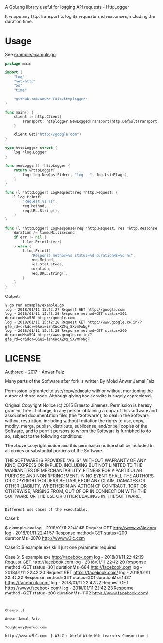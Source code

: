 A GoLang library useful for logging API requests - HttpLogger

It wraps any http.Transport to log its requests and responses,
including the duration time.

# Usage

See [example/example.go](example/example.go)

```go
package main

import (
	"log"
	"net/http"
	"os"
	"time"

	"github.com/Anwar-Faiz/httplogger"
)

func main() {
	client := http.Client{
		Transport: httplogger.NewLoggedTransport(http.DefaultTransport, newLogger()),
	}

	client.Get("http://google.com")
}

type httpLogger struct {
	log *log.Logger
}

func newLogger() *httpLogger {
	return &httpLogger{
		log: log.New(os.Stderr, "log - ", log.LstdFlags),
	}
}

func (l *httpLogger) LogRequest(req *http.Request) {
	l.log.Printf(
		"Request %s %s",
		req.Method,
		req.URL.String(),
	)
}

func (l *httpLogger) LogResponse(req *http.Request, res *http.Response, err error, duration time.Duration) {
	duration /= time.Millisecond
	if err != nil {
		l.log.Println(err)
	} else {
		l.log.Printf(
			"Response method=%s status=%d durationMs=%d %s",
			req.Method,
			res.StatusCode,
			duration,
			req.URL.String(),
		)
	}
}
```

Output:

```
% go run example/example.go
log - 2018/01/11 15:42:27 Request GET http://google.com
log - 2018/01/11 15:42:28 Response method=GET status=302 durationMs=530 http://google.com
log - 2018/01/11 15:42:28 Request GET http://www.google.co.in/?gfe_rd=cr&dcr=0&ei=izhXWoXZOq_SXvmFoNgF
log - 2018/01/11 15:42:28 Response method=GET status=200 durationMs=594 http://www.google.co.in/?gfe_rd=cr&dcr=0&ei=izhXWoXZOq_SXvmFoNgF
```

# LICENSE

Authored - 2017 - Anwar Faiz

Many parts of the Software after fork is written By Mohd Anwar Jamal Faiz

Permission is granted to use/copy/educate with or without mentioning the author of those code. Although giving back credits is hugely appreciated. 

Original Copyright Notice (c) 2015 Ernesto Jimenez. Permission is hereby granted, free of charge, to any person obtaining a copy of this software and associated documentation files (the "Software"), to deal in the Software without restriction, including without limitation the rights to use, copy, modify, merge, publish, distribute, sublicense, and/or sell copies of the Software, and to permit persons to whom the Software is furnished to do so, subject to the following conditions:

The above copyright notice and this permission notice shall be included in all copies or substantial portions of the Software.

THE SOFTWARE IS PROVIDED "AS IS", WITHOUT WARRANTY OF ANY KIND, EXPRESS OR IMPLIED, INCLUDING BUT NOT LIMITED TO THE WARRANTIES OF MERCHANTABILITY, FITNESS FOR A PARTICULAR PURPOSE AND NONINFRINGEMENT. IN NO EVENT SHALL THE AUTHORS OR COPYRIGHT HOLDERS BE LIABLE FOR ANY CLAIM, DAMAGES OR OTHER LIABILITY, WHETHER IN AN ACTION OF CONTRACT, TORT OR OTHERWISE, ARISING FROM, OUT OF OR IN CONNECTION WITH THE SOFTWARE OR THE USE OR OTHER DEALINGS IN THE SOFTWARE.


```

Different use cases of the executable:

```
Case 1:

$ example.exe
log - 2018/01/11 22:41:55 Request GET http://www.w3lc.com
log - 2018/01/11 22:41:57 Response method=GET status=200 durationMs=2070 http://www.w3lc.com


Case 2:
$ example.exe kk ll
just one parameter required


Case 3:
$ example.exe http://facebook.com
log - 2018/01/11 22:42:19 Request GET http://facebook.com
log - 2018/01/11 22:42:20 Response method=GET status=301 durationMs=684 http://facebook.com
log - 2018/01/11 22:42:20 Request GET https://facebook.com/
log - 2018/01/11 22:42:22 Response method=GET status=301 durationMs=1427 https://facebook.com/
log - 2018/01/11 22:42:22 Request GET https://www.facebook.com/
log - 2018/01/11 22:42:23 Response method=GET status=200 durationMs=1192 https://www.facebook.com/
```


Cheers ;)

Anwar Jamal Faiz

Toughjamy@yahoo.com

http://www.w3LC.com  [ W3LC : World Wide Web Learners Consortium ]